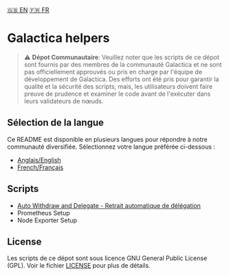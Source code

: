 [:uk: EN](./README.md) [:fr: FR](./README_FR.md)
# Galactica helpers
>⚠️ **Dépot Communautaire**: Veuillez noter que les scripts de ce dépot sont fournis par des membres de la communauté Galactica et ne sont pas officiellement approuvés ou pris en charge par l'équipe de développement de Galactica. Des efforts ont été pris pour garantir la qualité et la sécurité des scripts, mais, les utilisateurs doivent faire preuve de prudence et examiner le code avant de l'exécuter dans leurs validateurs de nœuds.

## Sélection de la langue

Ce README est disponible en plusieurs langues pour répondre à notre communauté diversifiée. Sélectionnez votre langue préférée ci-dessous :
- [Anglais/English](./README.md)
- [French/Français](./README_FR.md)

## Scripts
- [Auto Withdraw and Delegate - Retrait automatique de délégation](./auto-withdraw-delegate/)
- Prometheus Setup
- Node Exporter Setup

## License

Les scripts de ce dépot sont sous licence GNU General Public License (GPL). Voir le fichier [LICENSE](./LICENSE) pour plus de détails.